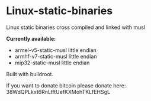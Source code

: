 # Linux-static-binaries
Linux static binaries cross compiled and linked with musl

**Currently available:**
* armel-v5-static-musl little endian
* armhf-v7-static-musl little endian
* mip32-static-musl little endian


Built with buildroot.

If you want to donate bitcoin please donate here:
38WdQPLkxt6RnLtftUefKXMohTKLfEHSgL
